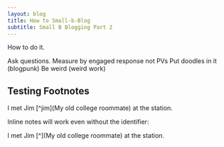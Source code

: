 ```yaml
---
layout: blog
title: How to Small-b-Blog
subtitle: Small B Blogging Part 2
---
```


How to do it.

Ask questions.
Measure by engaged response not PVs
Put doodles in it (blogpunk)
Be weird (weird work)

## Testing Footnotes

I met Jim [^jim](My old college roommate) at the station.

Inline notes will work even without the identifier:

I met Jim [^](My old college roommate) at the station.



